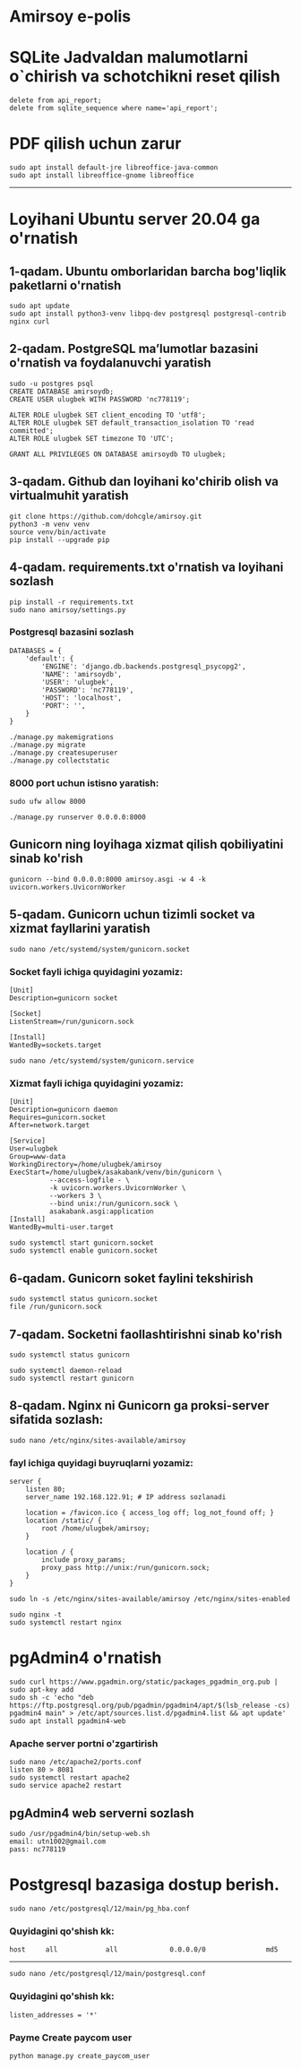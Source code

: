 # Amirsoy e-polis

# SQLite Jadvaldan malumotlarni o`chirish va schotchikni reset qilish
``` 
delete from api_report;    
delete from sqlite_sequence where name='api_report';
```

# PDF qilish uchun zarur
```
sudo apt install default-jre libreoffice-java-common
sudo apt install libreoffice-gnome libreoffice
```


----------------------------------------------
# Loyihani Ubuntu server 20.04 ga o'rnatish
## 1-qadam. Ubuntu omborlaridan barcha bog'liqlik paketlarni o'rnatish
``` 
sudo apt update
sudo apt install python3-venv libpq-dev postgresql postgresql-contrib nginx curl
```
## 2-qadam. PostgreSQL maʼlumotlar bazasini o'rnatish va foydalanuvchi yaratish
``` 
sudo -u postgres psql
CREATE DATABASE amirsoydb;
CREATE USER ulugbek WITH PASSWORD 'nc778119';

ALTER ROLE ulugbek SET client_encoding TO 'utf8';
ALTER ROLE ulugbek SET default_transaction_isolation TO 'read committed';
ALTER ROLE ulugbek SET timezone TO 'UTC';

GRANT ALL PRIVILEGES ON DATABASE amirsoydb TO ulugbek;
```

## 3-qadam. Github dan loyihani ko'chirib olish va virtualmuhit yaratish
``` 
git clone https://github.com/dohcgle/amirsoy.git
python3 -m venv venv
source venv/bin/activate
pip install --upgrade pip
```

## 4-qadam. requirements.txt o'rnatish va loyihani sozlash
``` 
pip install -r requirements.txt
sudo nano amirsoy/settings.py
```
### Postgresql bazasini sozlash
``` 
DATABASES = {
    'default': {
        'ENGINE': 'django.db.backends.postgresql_psycopg2',
        'NAME': 'amirsoydb',
        'USER': 'ulugbek',
        'PASSWORD': 'nc778119',
        'HOST': 'localhost',
        'PORT': '',
    }
}
```

``` 
./manage.py makemigrations
./manage.py migrate
./manage.py createsuperuser
./manage.py collectstatic
```

### 8000 port uchun istisno yaratish:
``` 
sudo ufw allow 8000
```
``` 
./manage.py runserver 0.0.0.0:8000
```
## Gunicorn ning loyihaga xizmat qilish qobiliyatini sinab ko'rish
``` 
gunicorn --bind 0.0.0.0:8000 amirsoy.asgi -w 4 -k uvicorn.workers.UvicornWorker
```

## 5-qadam. Gunicorn uchun tizimli socket va xizmat fayllarini yaratish
``` 
sudo nano /etc/systemd/system/gunicorn.socket
```
### Socket fayli ichiga quyidagini yozamiz:
``` 
[Unit]
Description=gunicorn socket

[Socket]
ListenStream=/run/gunicorn.sock

[Install]
WantedBy=sockets.target
```

``` 
sudo nano /etc/systemd/system/gunicorn.service
```
### Xizmat fayli ichiga quyidagini yozamiz:

``` 
[Unit]
Description=gunicorn daemon
Requires=gunicorn.socket
After=network.target

[Service]
User=ulugbek
Group=www-data
WorkingDirectory=/home/ulugbek/amirsoy
ExecStart=/home/ulugbek/asakabank/venv/bin/gunicorn \
          --access-logfile - \
          -k uvicorn.workers.UvicornWorker \
          --workers 3 \
          --bind unix:/run/gunicorn.sock \
          asakabank.asgi:application
[Install]
WantedBy=multi-user.target       
```

``` 
sudo systemctl start gunicorn.socket
sudo systemctl enable gunicorn.socket
```

## 6-qadam. Gunicorn soket faylini tekshirish
``` 
sudo systemctl status gunicorn.socket
file /run/gunicorn.sock
```

## 7-qadam. Socketni faollashtirishni sinab ko'rish
``` 
sudo systemctl status gunicorn

sudo systemctl daemon-reload
sudo systemctl restart gunicorn

```

## 8-qadam. Nginx ni Gunicorn ga proksi-server sifatida sozlash:

``` 
sudo nano /etc/nginx/sites-available/amirsoy
```
### fayl ichiga quyidagi buyruqlarni yozamiz:
``` 
server {
    listen 80;
    server_name 192.168.122.91; # IP address sozlanadi

    location = /favicon.ico { access_log off; log_not_found off; }
    location /static/ {
        root /home/ulugbek/amirsoy;
    }

    location / {
        include proxy_params;
        proxy_pass http://unix:/run/gunicorn.sock;
    }
}
```

``` 
sudo ln -s /etc/nginx/sites-available/amirsoy /etc/nginx/sites-enabled
```

``` 
sudo nginx -t
sudo systemctl restart nginx
```


# pgAdmin4 o'rnatish
```
sudo curl https://www.pgadmin.org/static/packages_pgadmin_org.pub | sudo apt-key add
sudo sh -c 'echo "deb https://ftp.postgresql.org/pub/pgadmin/pgadmin4/apt/$(lsb_release -cs) pgadmin4 main" > /etc/apt/sources.list.d/pgadmin4.list && apt update'
sudo apt install pgadmin4-web
```

### Apache server portni o'zgartirish
``` 
sudo nano /etc/apache2/ports.conf
listen 80 > 8081
sudo systemctl restart apache2
sudo service apache2 restart
```

## pgAdmin4 web serverni sozlash
``` 
sudo /usr/pgadmin4/bin/setup-web.sh
email: utn1002@gmail.com
pass: nc778119
```

# Postgresql bazasiga dostup berish.

``` 
sudo nano /etc/postgresql/12/main/pg_hba.conf
```
### Quyidagini qo'shish kk:
``` 
host     all            all             0.0.0.0/0               md5
```
----------------------------------------------------------------------------
``` 
sudo nano /etc/postgresql/12/main/postgresql.conf  
```
### Quyidagini qo'shish kk:
``` 
listen_addresses = '*'
```


### Payme Create paycom user
```
python manage.py create_paycom_user
```